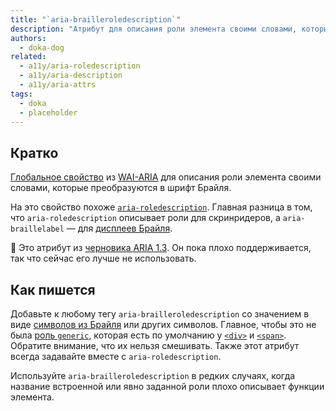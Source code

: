```yaml
---
title: "`aria-brailleroledescription`"
description: "Атрибут для описания роли элемента своими словами, которые преобразуются в шрифт Брайля."
authors:
  - doka-dog
related:
  - a11y/aria-roledescription
  - a11y/aria-description
  - a11y/aria-attrs
tags:
  - doka
  - placeholder
---
```


## Кратко

[Глобальное свойство](/a11y/aria-attrs/#globalnye-atributy) из [WAI-ARIA](/a11y/aria-intro/#specifikaciya) для описания роли элемента своими словами, которые преобразуются в шрифт Брайля.

На это свойство похоже [`aria-roledescription`](/a11y/aria-roledescription/). Главная разница в том, что `aria-roledescription` описывает роли для скринридеров, а `aria-braillelabel` — для [дисплеев Брайля](https://ru.wikipedia.org/wiki/%D0%91%D1%80%D0%B0%D0%B9%D0%BB%D0%B5%D0%B2%D1%81%D0%BA%D0%B8%D0%B9_%D0%B4%D0%B8%D1%81%D0%BF%D0%BB%D0%B5%D0%B9).

<aside>

👶 Это атрибут из [черновика ARIA 1.3](https://w3c.github.io/aria/). Он пока плохо поддерживается, так что сейчас его лучше не использовать.

</aside>

## Как пишется

Добавьте к любому тегу `aria-brailleroledescription` со значением в виде [символов из Брайля](https://en.wikipedia.org/wiki/Braille_Patterns) или других символов. Главное, чтобы это не была [роль `generic`](/a11y/role-generic/), которая есть по умолчанию у [`<div>`](/html/div/) и [`<span>`](/html/span/). Обратите внимание, что их нельзя смешивать. Также этот атрибут всегда задавайте вместе с `aria-roledescription`.

Используйте `aria-brailleroledescription` в редких случаях, когда название встроенной или явно заданной роли плохо описывает функции элемента.
